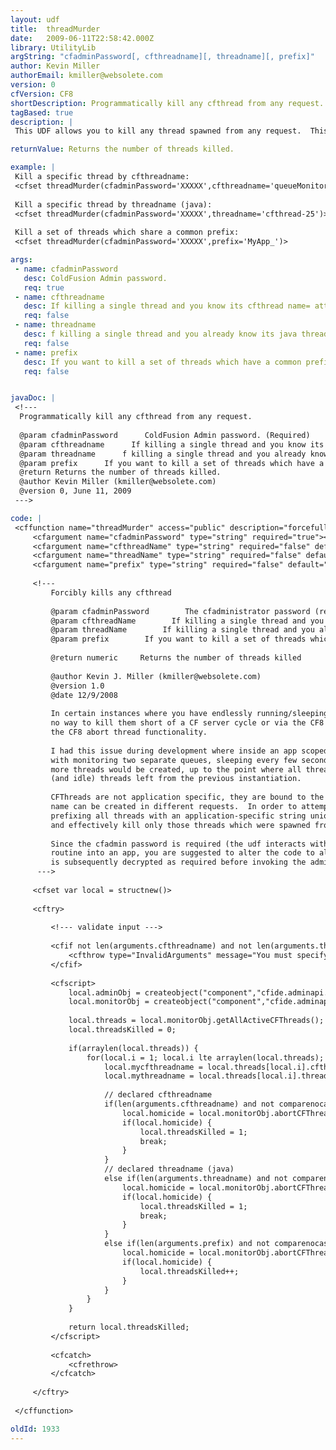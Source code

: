 ```yaml
---
layout: udf
title:  threadMurder
date:   2009-06-11T22:58:42.000Z
library: UtilityLib
argString: "cfadminPassword[, cfthreadname][, threadname][, prefix]"
author: Kevin Miller
authorEmail: kmiller@websolete.com
version: 0
cfVersion: CF8
shortDescription: Programmatically kill any cfthread from any request.
tagBased: true
description: |
 This UDF allows you to kill any thread spawned from any request.  This is the only way I've found to do so without cycling the CF server.  Since it uses the cfadmin API, does require the cfadmin login information.

returnValue: Returns the number of threads killed.

example: |
 Kill a specific thread by cfthreadname:
 <cfset threadMurder(cfadminPassword='XXXXX',cfthreadname='queueMonitor')>
 
 Kill a specific thread by threadname (java):
 <cfset threadMurder(cfadminPassword='XXXXX',threadname='cfthread-25')>
 
 Kill a set of threads which share a common prefix: 
 <cfset threadMurder(cfadminPassword='XXXXX',prefix='MyApp_')>

args:
 - name: cfadminPassword
   desc: ColdFusion Admin password.
   req: true
 - name: cfthreadname
   desc: If killing a single thread and you know its cfthread name= attribute, use this.
   req: false
 - name: threadname
   desc: f killing a single thread and you already know its java threadname, use this.
   req: false
 - name: prefix
   desc: If you want to kill a set of threads which have a common prefix string, use this.
   req: false


javaDoc: |
 <!---
  Programmatically kill any cfthread from any request.
  
  @param cfadminPassword      ColdFusion Admin password. (Required)
  @param cfthreadname      If killing a single thread and you know its cfthread name= attribute, use this. (Optional)
  @param threadname      f killing a single thread and you already know its java threadname, use this. (Optional)
  @param prefix      If you want to kill a set of threads which have a common prefix string, use this. (Optional)
  @return Returns the number of threads killed. 
  @author Kevin Miller (kmiller@websolete.com) 
  @version 0, June 11, 2009 
 --->

code: |
 <cffunction name="threadMurder" access="public" description="forcefully destroys any cfthread which matches the naming criteria; returns the number of cfthreads which were killed" output="false" returntype="numeric">
     <cfargument name="cfadminPassword" type="string" required="true"><!--- since we access the cfadmin api, we require the password for login --->    
     <cfargument name="cfthreadName" type="string" required="false" default=""><!--- if we're needing to kill a specific thread, this is the cfthread name= attribute --->
     <cfargument name="threadName" type="string" required="false" default=""><!--- if for some reason we already have the *java* threadname for the cfthread, we prefer to use it instead --->
     <cfargument name="prefix" type="string" required="false" default=""><!--- we can also target a set of threads by matching a prefix against each cfthread's name --->
 
     <!--- 
         Forcibly kills any cfthread
         
         @param cfadminPassword        The cfadministrator password (required)
         @param cfthreadName        If killing a single thread and you know its cfthread name= attribute, use this
         @param threadName        If killing a single thread and you already know its java threadname, use this
         @param prefix        If you want to kill a set of threads which have a common prefix string, use this
         
         @return numeric     Returns the number of threads killed
         
         @author Kevin J. Miller (kmiller@websolete.com)
         @version 1.0
         @date 12/9/2008
         
         In certain instances where you have endlessly running/sleeping 'monitoring' threads, there is effectively
         no way to kill them short of a CF server cycle or via the CF8 server monitor.  This udf allows you to mimic 
         the CF8 abort thread functionality.
         
         I had this issue during development where inside an app scoped component I was creating two 'monitor' threads, which were charged
         with monitoring two separate queues, sleeping every few seconds.  Whenever the app scope was reinitialized, two 
         more threads would be created, up to the point where all threads were utilized and the app bombed due to the lingering
         (and idle) threads left from the previous instantiation.
         
         CFThreads are not application specific, they are bound to the server; furthermore, multiple threads with the same 
         name can be created in different requests.  In order to attempt to 'bind' a thread to a given application, I recommend 
         prefixing all threads with an application-specific string unique prefix; this will allow you to use the prefix argument 
         and effectively kill only those threads which were spawned from a particular application.
         
         Since the cfadmin password is required (the udf interacts with the cfadmin api), if you need to embed this 
         routine into an app, you are suggested to alter the code to allow an encrypted password to be passed in which 
         is subsequently decrypted as required before invoking the admin api login method.
      --->    
     
     <cfset var local = structnew()>
     
     <cftry>
     
         <!--- validate input --->
         
         <cfif not len(arguments.cfthreadname) and not len(arguments.threadname) and not len(arguments.prefix)>
             <cfthrow type="InvalidArguments" message="You must specify either a cfthreadname, threadname (java name) or a prefix.">
         </cfif>
         
         <cfscript>
             local.adminObj = createobject("component","cfide.adminapi.administrator").login(arguments.cfadminPassword);
             local.monitorObj = createobject("component","cfide.adminapi.servermonitoring"); 
             
             local.threads = local.monitorObj.getAllActiveCFThreads(); 
             local.threadsKilled = 0; 
             
             if(arraylen(local.threads)) { 
                 for(local.i = 1; local.i lte arraylen(local.threads); local.i++) { 
                     local.mycfthreadname = local.threads[local.i].cfthreadname; 
                     local.mythreadname = local.threads[local.i].threadname; 
                     
                     // declared cfthreadname
                     if(len(arguments.cfthreadname) and not comparenocase(local.mycfthreadname,arguments.cfthreadname)) { 
                         local.homicide = local.monitorObj.abortCFThread(local.mythreadname); 
                         if(local.homicide) { 
                             local.threadsKilled = 1; 
                             break; 
                         }
                     }
                     // declared threadname (java)
                     else if(len(arguments.threadname) and not comparenocase(local.mythreadname,arguments.threadname)) { 
                         local.homicide = local.monitorObj.abortCFThread(local.mythreadname); 
                         if(local.homicide) { 
                             local.threadsKilled = 1; 
                             break; 
                         }
                     }
                     else if(len(arguments.prefix) and not comparenocase(left(local.mycfthreadname,len(arguments.prefix)),arguments.prefix)) {                         
                         local.homicide = local.monitorObj.abortCFThread(local.mythreadname); 
                         if(local.homicide) { 
                             local.threadsKilled++; 
                         }
                     }
                 }
             }
             
             return local.threadsKilled; 
         </cfscript>
         
         <cfcatch>
             <cfrethrow>
         </cfcatch>
         
     </cftry>
 
 </cffunction>

oldId: 1933
---
```


